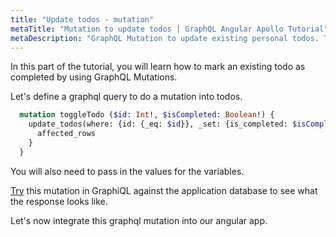 ```yaml
---
title: "Update todos - mutation"
metaTitle: "Mutation to update todos | GraphQL Angular Apollo Tutorial"
metaDescription: "GraphQL Mutation to update existing personal todos. Try the mutation in GraphiQL, passing the Authorization token to mark a todo as completed"
---
```


In this part of the tutorial, you will learn how to mark an existing todo as completed by using GraphQL Mutations.

Let's define a graphql query to do a mutation into todos.

```graphql
  mutation toggleTodo ($id: Int!, $isCompleted: Boolean!) {
    update_todos(where: {id: {_eq: $id}}, _set: {is_completed: $isCompleted}) {
      affected_rows
    }
  }
```
You will also need to pass in the values for the variables.

[Try](https://learn.hasura.io/graphql/graphiql) this mutation in GraphiQL against the application database to see what the response looks like.

Let's now integrate this graphql mutation into our angular app.
